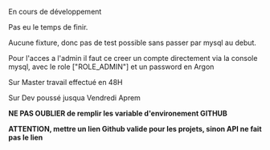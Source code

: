En cours de développement

Pas eu le temps de finir.

Aucune fixture, donc pas de test possible sans passer par mysql au debut.

Pour l'acces a l'admin il faut ce creer un compte directement via la console mysql, 
avec le role ["ROLE_ADMIN"] et un password en Argon

Sur Master travail effectué en 48H

Sur Dev poussé jusqua Vendredi Aprem



**NE PAS OUBLIER de remplir les variable d'environement GITHUB**

**ATTENTION, mettre un lien Github valide pour les projets, sinon API ne fait pas le lien**
